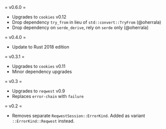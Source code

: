 = v0.6.0 =
* Upgrades to `cookies` v0.12
* Drop dependency `try_from` in lieu of `std::convert::TryFrom` (@oherrala)
* Drop dependency on `serde_derive`, rely on `serde` only (@oherrala)

= v0.4.0 =
* Update to Rust 2018 edition

= v0.3.1 =

* Upgrades to `cookies` v0.11
* Minor dependency upgrades

= v0.3 =

* Upgrades to `reqwest` v0.9
* Replaces `error-chain` with `failure`

= v0.2 =

* Removes separate `ReqwestSession::ErrorKind`. Added as variant `::ErrorKind::Reqwest` instead.
